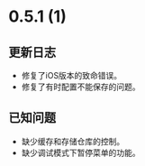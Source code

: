 # 0.5.1 (1)

## 更新日志

- 修复了iOS版本的致命错误。
- 修复了有时配置不能保存的问题。

## 已知问题

- 缺少缓存和存储仓库的控制。
- 缺少调试模式下暂停菜单的功能。
